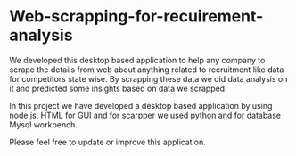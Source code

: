# Web-scrapping-for-recuirement-analysis

We developed this desktop based application to help any company to scrape the details from web about anything related to recruitment like data for competitors state wise. By scrapping these data we did data analysis on it and predicted some insights based on data we scrapped.

In this project we have developed a desktop based application by using node.js, HTML for GUI and for scarpper we used python and for database Mysql workbench.

Please feel free to update or improve this application.

